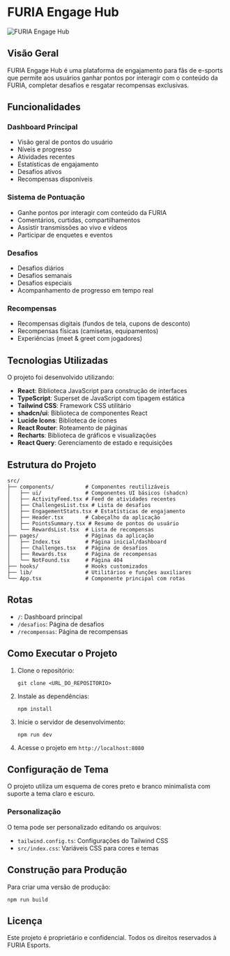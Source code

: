 
# FURIA Engage Hub

![FURIA Engage Hub](https://images.unsplash.com/photo-1542751371-adc38448a05e?ixlib=rb-4.0.3&ixid=M3wxMjA3fDB8MHxwaG90by1wYWdlfHx8fGVufDB8fHx8fA%3D%3D&auto=format&fit=crop&w=2070&q=80)

## Visão Geral

FURIA Engage Hub é uma plataforma de engajamento para fãs de e-sports que permite aos usuários ganhar pontos por interagir com o conteúdo da FURIA, completar desafios e resgatar recompensas exclusivas.

## Funcionalidades

### Dashboard Principal
- Visão geral de pontos do usuário
- Níveis e progresso
- Atividades recentes
- Estatísticas de engajamento
- Desafios ativos
- Recompensas disponíveis

### Sistema de Pontuação
- Ganhe pontos por interagir com conteúdo da FURIA
- Comentários, curtidas, compartilhamentos
- Assistir transmissões ao vivo e vídeos
- Participar de enquetes e eventos

### Desafios
- Desafios diários
- Desafios semanais
- Desafios especiais
- Acompanhamento de progresso em tempo real

### Recompensas
- Recompensas digitais (fundos de tela, cupons de desconto)
- Recompensas físicas (camisetas, equipamentos)
- Experiências (meet & greet com jogadores)

## Tecnologias Utilizadas

O projeto foi desenvolvido utilizando:

- **React**: Biblioteca JavaScript para construção de interfaces
- **TypeScript**: Superset de JavaScript com tipagem estática
- **Tailwind CSS**: Framework CSS utilitário
- **shadcn/ui**: Biblioteca de componentes React
- **Lucide Icons**: Biblioteca de ícones
- **React Router**: Roteamento de páginas
- **Recharts**: Biblioteca de gráficos e visualizações
- **React Query**: Gerenciamento de estado e requisições

## Estrutura do Projeto

```
src/
├── components/          # Componentes reutilizáveis
│   ├── ui/              # Componentes UI básicos (shadcn)
│   ├── ActivityFeed.tsx # Feed de atividades recentes
│   ├── ChallengesList.tsx # Lista de desafios
│   ├── EngagementStats.tsx # Estatísticas de engajamento
│   ├── Header.tsx       # Cabeçalho da aplicação
│   ├── PointsSummary.tsx # Resumo de pontos do usuário
│   └── RewardsList.tsx  # Lista de recompensas
├── pages/               # Páginas da aplicação
│   ├── Index.tsx        # Página inicial/dashboard
│   ├── Challenges.tsx   # Página de desafios
│   ├── Rewards.tsx      # Página de recompensas
│   └── NotFound.tsx     # Página 404
├── hooks/               # Hooks customizados
├── lib/                 # Utilitários e funções auxiliares
└── App.tsx              # Componente principal com rotas
```

## Rotas

- `/`: Dashboard principal
- `/desafios`: Página de desafios
- `/recompensas`: Página de recompensas

## Como Executar o Projeto

1. Clone o repositório:
   ```
   git clone <URL_DO_REPOSITORIO>
   ```

2. Instale as dependências:
   ```
   npm install
   ```

3. Inicie o servidor de desenvolvimento:
   ```
   npm run dev
   ```

4. Acesse o projeto em `http://localhost:8080`

## Configuração de Tema

O projeto utiliza um esquema de cores preto e branco minimalista com suporte a tema claro e escuro.

### Personalização

O tema pode ser personalizado editando os arquivos:
- `tailwind.config.ts`: Configurações do Tailwind CSS
- `src/index.css`: Variáveis CSS para cores e temas

## Construção para Produção

Para criar uma versão de produção:

```
npm run build
```

## Licença

Este projeto é proprietário e confidencial. Todos os direitos reservados à FURIA Esports.
